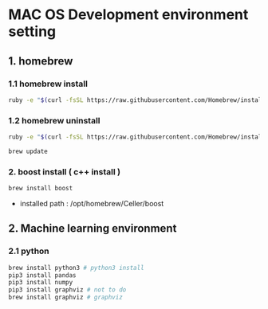 # MAC OS Development environment setting

## 1. homebrew

### 1.1 homebrew install

```bash
ruby -e "$(curl -fsSL https://raw.githubusercontent.com/Homebrew/install/master/install)"
```

### 1.2 homebrew uninstall

```bash
ruby -e "$(curl -fsSL https://raw.githubusercontent.com/Homebrew/install/master/uninstall)"
```

```bash
brew update
```

### 2. boost install ( c++ install )

```bash
brew install boost 
```

- installed path : /opt/homebrew/Celler/boost

## 2. Machine learning environment 

### 2.1 python

```bash
brew install python3 # python3 install 
pip3 install pandas
pip3 install numpy
pip3 install graphviz # not to do 
brew install graphviz # graphviz
```

